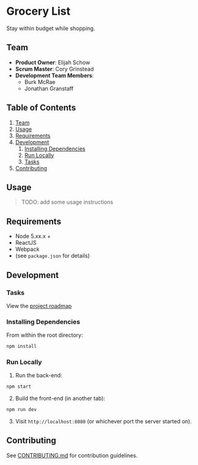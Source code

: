 # Grocery List

Stay within budget while shopping.

## Team

  - __Product Owner__: Elijah Schow
  - __Scrum Master__: Cory Grinstead
  - __Development Team Members__:
    - Burk McRae
    - Jonathan Granstaff

## Table of Contents

1. [Team](#team)
1. [Usage](#Usage)
1. [Requirements](#requirements)
1. [Development](#development)
    1. [Installing Dependencies](#installing-dependencies)
    1. [Run Locally](#run-locally)
    1. [Tasks](#tasks)
1. [Contributing](#contributing)

## Usage

> TODO: add some usage instructions

## Requirements

- Node 5.xx.x +
- ReactJS
- Webpack
- (see `package.json` for details)

## Development

### Tasks

View the [project roadmap](https://github.com/EliJoBurCo/greenfield/issues)

### Installing Dependencies

From within the root directory:

```sh
npm install
```

### Run Locally

1. Run the back-end:

  ```sh
  npm start
  ```

2. Build the front-end (in another tab):

  ```sh
  npm run dev
  ```

3. Visit `http://localhost:8080` (or whichever port the server started on).

## Contributing

See [CONTRIBUTING.md](https://github.com/unexpected-lion/ourglass/blob/master/contributing.md) for contribution guidelines.
